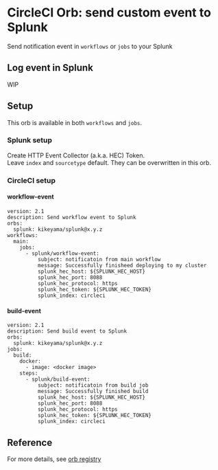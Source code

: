 # CircleCI Orb: send custom event to Splunk

Send notification event in `workflows` or `jobs` to your Splunk  

## Log event in Splunk

WIP

## Setup

This orb is available in both `workflows` and `jobs`.  

### Splunk setup

Create HTTP Event Collector (a.k.a. HEC) Token.  
Leave `index` and `sourcetype` default. They can be overwritten in this orb.

### CircleCI setup

#### workflow-event

```
version: 2.1
description: Send workflow event to Splunk
orbs:
  splunk: kikeyama/splunk@x.y.z
workflows:
  main:
    jobs:
      - splunk/workflow-event:
          subject: notificatoin from main workflow
          message: Successfully finisheed deploying to my cluster
          splunk_hec_host: ${SPLUNK_HEC_HOST}
          splunk_hec_port: 8088
          splunk_hec_protocol: https
          splunk_hec_token: ${SPLUNK_HEC_TOKEN}
          splunk_index: circleci
```

#### build-event

```
version: 2.1
description: Send build event to Splunk
orbs:
  splunk: kikeyama/splunk@x.y.z
jobs:
  build:
    docker:
      - image: <docker image>
    steps:
      - splunk/build-event:
          subject: notificatoin from build job
          message: Successfully finished build
          splunk_hec_host: ${SPLUNK_HEC_HOST}
          splunk_hec_port: 8088
          splunk_hec_protocol: https
          splunk_hec_token: ${SPLUNK_HEC_TOKEN}
          splunk_index: circleci
```

## Reference

For more details, see [orb registry](https://circleci.com/orbs/registry/orb/kikeyama/splunk)
